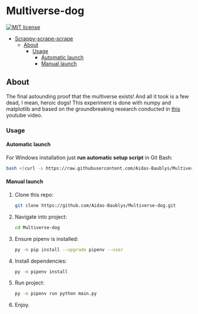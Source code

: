# Multiverse-dog

[![MIT license](https://img.shields.io/badge/License-MIT-blue.svg)](https://github.com/Aidas-Baublys/Multiverse-dog/blob/master/LICENSE.md)

<!-- TOC -->
* [Scrappy-scrape-scrape](#Scrappy-scrape-scrape)
  * [About](#about)
    * [Usage](#usage)
      * [Automatic launch](#automatic-launch)
      * [Manual launch](#manual-launch)
<!-- TOC -->

## About

The final astounding proof that the multiverse exists! And all it took is a few dead, I mean, heroic dogs! This experiment is done with numpy and matplotlib and based on the groundbreaking research conducted in [this](https://www.youtube.com/watch?v=f1fXCRtSUWU&ab_channel=KensukeKoike) youtube video.  

### Usage

#### Automatic launch

For Windows installation just **run automatic setup script** in Git Bash:

```bash
bash <(curl -s https://raw.githubusercontent.com/Aidas-Baublys/Multiverse-dog/master/setup.sh)
```

#### Manual launch

1. Clone this repo:

   ```bash
   git clone https://github.com/Aidas-Baublys/Multiverse-dog.git
   ```

2. Navigate into project:

   ```bash
   cd Multiverse-dog
   ```

3. Ensure pipenv is installed:

   ```bash
   py -m pip install --upgrade pipenv --user
   ```

4. Install dependencies:

   ```bash
   py -m pipenv install
   ```

5. Run project:

   ```bash
   py -m pipenv run python main.py
   ```

6. Enjoy.
